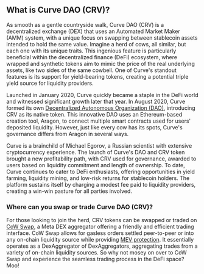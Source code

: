 <h2>What is Curve DAO (CRV)?</h2>
<p>As smooth as a gentle countryside walk, Curve DAO (CRV) is a decentralized exchange (DEX) that uses an Automated Market Maker (AMM) system, with a unique focus on swapping between stablecoin assets intended to hold the same value. Imagine a herd of cows, all similar, but each one with its unique traits. This ingenious feature is particularly beneficial within the decentralized finance (DeFi) ecosystem, where wrapped and synthetic tokens aim to mimic the price of the real underlying assets, like two sides of the same cowbell. One of Curve's standout features is its support for yield-bearing tokens, creating a potential triple yield source for liquidity providers.</p>

<p>Launched in January 2020, Curve quickly became a staple in the DeFi world and witnessed significant growth later that year. In August 2020, Curve formed its own <a href="https://en.wikipedia.org/wiki/Decentralized_autonomous_organization" rel="nofollow noreferrer noopener" target="_blank">Decentralized Autonomous Organization (DAO)</a>, introducing CRV as its native token. This innovative DAO uses an Ethereum-based creation tool, Aragon, to connect multiple smart contracts used for users' deposited liquidity. However, just like every cow has its spots, Curve's governance differs from Aragon in several ways.</p>

<p>Curve is a brainchild of Michael Egorov, a Russian scientist with extensive cryptocurrency experience. The launch of Curve's DAO and CRV token brought a new profitability path, with CRV used for governance, awarded to users based on liquidity commitment and length of ownership. To date, Curve continues to cater to DeFi enthusiasts, offering opportunities in yield farming, liquidity mining, and low-risk returns for stablecoin holders. The platform sustains itself by charging a modest fee paid to liquidity providers, creating a win-win pasture for all parties involved.</p>

<h3>Where can you swap or trade Curve DAO (CRV)?</h3>
<p>For those looking to join the herd, CRV tokens can be swapped or traded on <a href="https://swap.cow.fi/" rel="noopener" target="_blank">CoW Swap</a>, a Meta DEX aggregator offering a friendly and efficient trading interface. CoW Swap allows for gasless orders settled peer-to-peer or into any on-chain liquidity source while providing <a href="https://ethereum.org/en/developers/docs/mev/" rel="nofollow noreferrer noopener" target="_blank">MEV protection</a>. It essentially operates as a DexAggregator of DexAggregators, aggregating trades from a variety of on-chain liquidity sources. So why not mosey on over to CoW Swap and experience the seamless trading process in the DeFi space? Moo!</p>
